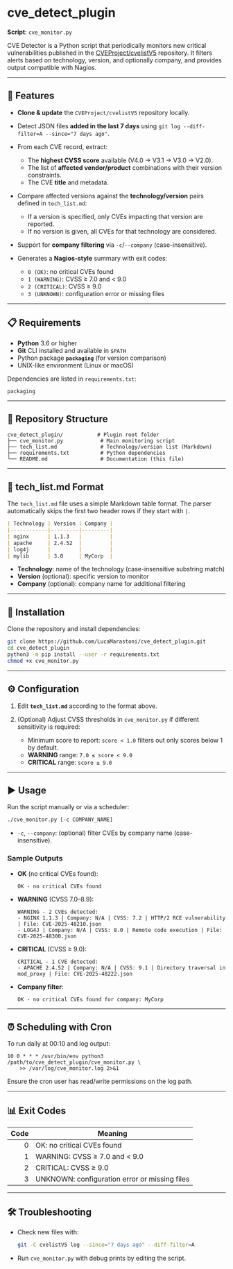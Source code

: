 # cve\_detect\_plugin

**Script**: `cve_monitor.py`

CVE Detector is a Python script that periodically monitors new critical vulnerabilities published in the [CVEProject/cvelistV5](https://github.com/CVEProject/cvelistV5) repository. It filters alerts based on technology, version, and optionally company, and provides output compatible with Nagios.

---

## 🚀 Features

* **Clone & update** the `CVEProject/cvelistV5` repository locally.
* Detect JSON files **added in the last 7 days** using `git log --diff-filter=A --since="7 days ago"`.
* From each CVE record, extract:

  * The **highest CVSS score** available (V4.0 → V3.1 → V3.0 → V2.0).
  * The list of **affected vendor/product** combinations with their version constraints.
  * The CVE **title** and metadata.
* Compare affected versions against the **technology/version** pairs defined in `tech_list.md`:

  * If a version is specified, only CVEs impacting that version are reported.
  * If no version is given, all CVEs for that technology are considered.
* Support for **company filtering** via `-c`/`--company` (case-insensitive).
* Generates a **Nagios-style** summary with exit codes:

  * `0 (OK)`: no critical CVEs found
  * `1 (WARNING)`: CVSS ≥ 7.0 and < 9.0
  * `2 (CRITICAL)`: CVSS ≥ 9.0
  * `3 (UNKNOWN)`: configuration error or missing files

---

## 📋 Requirements

* **Python** 3.6 or higher
* **Git** CLI installed and available in `$PATH`
* Python package **`packaging`** (for version comparison)
* UNIX-like environment (Linux or macOS)

Dependencies are listed in `requirements.txt`:

```text
packaging
```

---

## 📂 Repository Structure

```plaintext
cve_detect_plugin/           # Plugin root folder
├── cve_monitor.py            # Main monitoring script
├── tech_list.md              # Technology/version list (Markdown)
├── requirements.txt          # Python dependencies
└── README.md                 # Documentation (this file)
```

---

## 📝 tech\_list.md Format

The `tech_list.md` file uses a simple Markdown table format. The parser automatically skips the first two header rows if they start with `|`.

```markdown
| Technology | Version | Company |
|------------|---------|---------|
| nginx      | 1.1.3   |         |
| apache     | 2.4.52  |         |
| log4j      |         |         |
| mylib      | 3.0     | MyCorp  |
```

* **Technology**: name of the technology (case-insensitive substring match)
* **Version** (optional): specific version to monitor
* **Company** (optional): company name for additional filtering

---

## 🔧 Installation

Clone the repository and install dependencies:

```bash
git clone https://github.com/LucaMarastoni/cve_detect_plugin.git
cd cve_detect_plugin
python3 -m pip install --user -r requirements.txt
chmod +x cve_monitor.py
```

---

## ⚙️ Configuration

1. Edit **`tech_list.md`** according to the format above.
2. (Optional) Adjust CVSS thresholds in `cve_monitor.py` if different sensitivity is required:

   * Minimum score to report: `score < 1.0` filters out only scores below 1 by default.
   * **WARNING** range: `7.0 ≤ score < 9.0`
   * **CRITICAL** range: `score ≥ 9.0`

---

## ▶️ Usage

Run the script manually or via a scheduler:

```bash
./cve_monitor.py [-c COMPANY_NAME]
```

* `-c`, `--company`: (optional) filter CVEs by company name (case-insensitive).

### Sample Outputs

* **OK** (no critical CVEs found):

  ```text
  OK - no critical CVEs found
  ```

* **WARNING** (CVSS 7.0–8.9):

  ```text
  WARNING - 2 CVEs detected:
  - NGINX 1.1.3 | Company: N/A | CVSS: 7.2 | HTTP/2 RCE vulnerability | File: CVE-2025-48210.json
  - LOG4J | Company: N/A | CVSS: 8.0 | Remote code execution | File: CVE-2025-48300.json
  ```

* **CRITICAL** (CVSS ≥ 9.0):

  ```text
  CRITICAL - 1 CVE detected:
  - APACHE 2.4.52 | Company: N/A | CVSS: 9.1 | Directory traversal in mod_proxy | File: CVE-2025-48222.json
  ```

* **Company filter**:

  ```text
  OK - no critical CVEs found for company: MyCorp
  ```

---

## ⏰ Scheduling with Cron

To run daily at 00:10 and log output:

```cron
10 0 * * * /usr/bin/env python3 /path/to/cve_detect_plugin/cve_monitor.py \
    >> /var/log/cve_monitor.log 2>&1
```

Ensure the cron user has read/write permissions on the log path.

---

## 📊 Exit Codes

| Code | Meaning                                       |
| ---: | --------------------------------------------- |
|    0 | OK: no critical CVEs found                    |
|    1 | WARNING: CVSS ≥ 7.0 and < 9.0                 |
|    2 | CRITICAL: CVSS ≥ 9.0                          |
|    3 | UNKNOWN: configuration error or missing files |

---

## 🛠 Troubleshooting

* Check new files with:

  ```bash
  git -C cvelistV5 log --since="7 days ago" --diff-filter=A
  ```
  
* Run `cve_monitor.py` with debug prints by editing the script.
